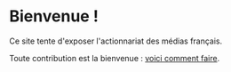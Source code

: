 # Bienvenue !

Ce site tente d'exposer l'actionnariat des médias français.

Toute contribution est la bienvenue : [voici comment faire](http://transparence.media/contribuer). 
